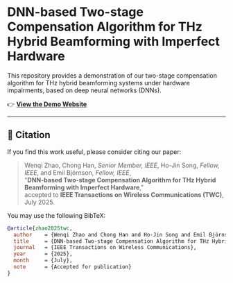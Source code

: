 # DNN-based Two-stage Compensation Algorithm for THz Hybrid Beamforming with Imperfect Hardware

This repository provides a demonstration of our two-stage compensation algorithm for THz hybrid beamforming systems under hardware impairments, based on deep neural networks (DNNs).

👉 **[View the Demo Website](https://twclabsjtu.github.io/THz-Imperfect-Hardware/)**

---

## 📄 Citation

If you find this work useful, please consider citing our paper:

> Wenqi Zhao, Chong Han, *Senior Member, IEEE*, Ho-Jin Song, *Fellow, IEEE*, and Emil Björnson, *Fellow, IEEE*,  
> "**DNN-based Two-stage Compensation Algorithm for THz Hybrid Beamforming with Imperfect Hardware**,"  
> accepted to **IEEE Transactions on Wireless Communications (TWC)**, July 2025.

You may use the following BibTeX:
```bibtex
@article{zhao2025twc,
  author    = {Wenqi Zhao and Chong Han and Ho-Jin Song and Emil Björnson},
  title     = {DNN-based Two-stage Compensation Algorithm for THz Hybrid Beamforming with Imperfect Hardware},
  journal   = {IEEE Transactions on Wireless Communications},
  year      = {2025},
  month     = {July},
  note      = {Accepted for publication}
}
